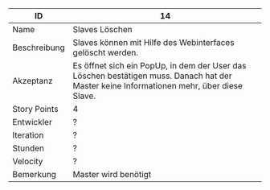 | ID         |14|
|-|-|
|Name        | Slaves Löschen |
|Beschreibung| Slaves können mit Hilfe des Webinterfaces gelöscht werden. |
|Akzeptanz   |Es öffnet sich ein PopUp, in dem der User das Löschen bestätigen muss. Danach hat der Master keine Informationen mehr, über diese Slave.|
|Story Points|4|
|Entwickler  |?|
|Iteration   |?|
|Stunden     |?|
|Velocity    |?|
|Bemerkung   |Master wird benötigt|
